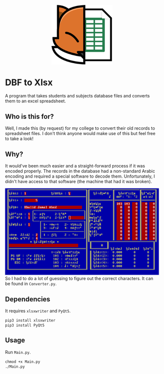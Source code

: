 <div align="center">
    <img src="./images/icon.png" alt="Icon" width="200"/>
</div>
<h1>DBF to Xlsx</h1>

A program that takes students and subjects database files and converts them to an excel spreadsheet.

## Who is this for?
Well, I made this (by request) for my college to convert their old records to spreadsheet files.
I don't think anyone would make use of this but feel free to take a look!

## Why?
It would've been much easier and a straight-forward process if it was encoded properly.
The records in the database had a non-standard Arabic encoding and required
a special software to decode them. Unfortunately, I didn't have access to that software (the machine that
had it was broken).

![gibberish](./images/gibberish.png "Yes, it's in DOS.")
So I had to do a lot of guessing to figure out the correct characters. It can be found in `Converter.py`.

## Dependencies
It requires `xlsxwriter` and `PyQt5`.

```
pip3 install xlsxwriter
pip3 install PyQt5
```

## Usage
Run `Main.py`.
```
chmod +x Main.py
./Main.py
```
